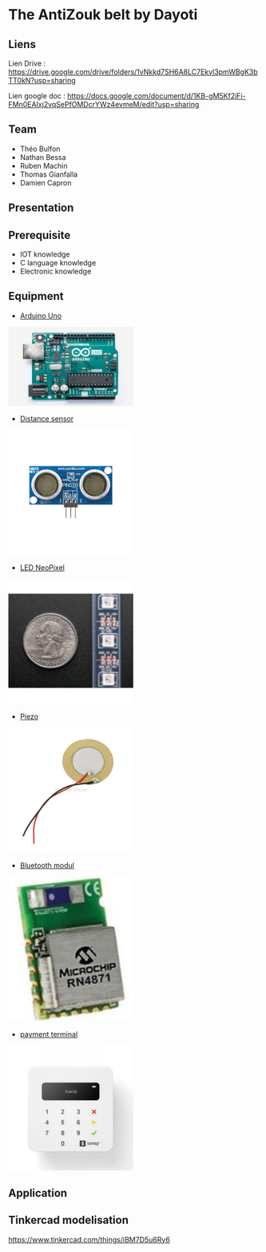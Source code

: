 #  The AntiZouk belt by Dayoti

## Liens
Lien Drive : https://drive.google.com/drive/folders/1vNkkd7SH6A8LC7Ekvl3pmWBgK3bTT0kN?usp=sharing

Lien google doc : https://docs.google.com/document/d/1KB-gM5Kf2jFi-FMn0EAIxj2vqSePfOMDcrYWz4evmeM/edit?usp=sharing

## Team
* Théo Bulfon
* Nathan Bessa
* Ruben Machin
* Thomas Gianfalla
* Damien Capron

## Presentation


## Prerequisite
* IOT knowledge
* C language knowledge
* Electronic knowledge

## Equipment

* [Arduino Uno](https://store.arduino.cc/arduino-uno-rev)

<img src="https://github.com/bibeul/ougadayoti/blob/master/images/arduino.jpg" alt="Arduino" width="250"/>

* [Distance sensor](https://www.mouser.fr/ProductDetail/Parallax/28015?qs=Re%252Bcz0%2FMYCKqvqZW3g9mzg%3D%3D&vip=1&gclid=CjwKCAjw2uf2BRBpEiwA31VZj6M7wPsa8aJG65B0WxpsVTgLrExCFl03J_LCnrLFMPf_0MWwhJZ-ahoC6MAQAvD_BwE)

<img src="https://github.com/bibeul/ougadayoti/blob/master/images/sensor.png" alt="sensor" width="250"/>

* [LED NeoPixel](https://boutique.semageek.com/fr/471-bande-de-led-neopixel-strip-de-60-led-rgb-noire-1m.html)

<img src="https://github.com/bibeul/ougadayoti/blob/master/images/led.jpg" alt="led" width="250"/>

* [Piezo](https://www.cdiscount.com/musique-instruments/accessoires/10pcs-35mm-piezo-elements-buzzer-sounder-capteur-t/f-16015-gao6922326780739.html#mpos=0|mp)

<img src="https://github.com/bibeul/ougadayoti/blob/master/images/Piezo.jpg" alt="piezo" width="250"/>

* [Bluetooth modul](https://fr.rs-online.com/web/p/modules-bluetooth/1372666?cm_mmc=FR-PLA-DS3A-_-google-_-PLA_FR_FR_Informatique_et_p%C3%A9riph%C3%A9riques_Whoop-_-(FR:Whoop!)+Modules+Bluetooth-_-1372666&matchtype=&pla-336144535860&gclid=CjwKCAjw2uf2BRBpEiwA31VZj8_qQlAIyU_zEOB8shHnmLw_JR53OVtGz9kVxmDW08HAeW7yUe6WkRoCtsEQAvD_BwE&gclsrc=aw.ds)

<img src="https://github.com/bibeul/ougadayoti/blob/master/images/bluetooth.jpg" alt="bluetooth" width="250"/>

* [payment terminal](https://www.retif.eu/terminal-de-paiement-mobile-sumup-air-retail-package-fr.html?incl_tax=1&utm_source=google&utm_medium=cpc&utm_content=16214&utm_campaign=flux&gclid=CjwKCAjw2uf2BRBpEiwA31VZj9DJbRsuzvncsw5ZTShEgtI29qG3gQWxhwCzFOJi-zNOI2AhZXiBzBoCQ40QAvD_BwE)

<img src="https://github.com/bibeul/ougadayoti/blob/master/images/sumup.jpg" alt="sumup" width="250"/>

## Application

## Tinkercad modelisation
https://www.tinkercad.com/things/iBM7D5u6Ry6
